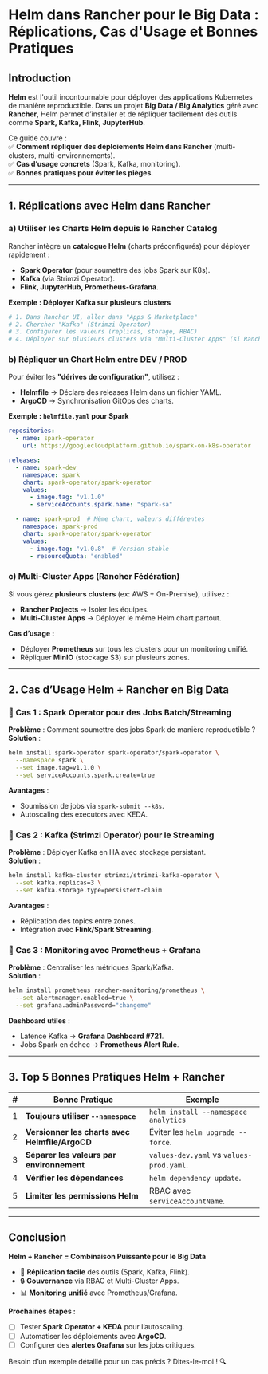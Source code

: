 # **Helm dans Rancher pour le Big Data : Réplications, Cas d'Usage et Bonnes Pratiques**  

## **Introduction**  
**Helm** est l'outil incontournable pour déployer des applications Kubernetes de manière reproductible. Dans un projet **Big Data / Big Analytics** géré avec **Rancher**, Helm permet d’installer et de répliquer facilement des outils comme **Spark, Kafka, Flink, JupyterHub**.  

Ce guide couvre :  
✅ **Comment répliquer des déploiements Helm dans Rancher** (multi-clusters, multi-environnements).  
✅ **Cas d’usage concrets** (Spark, Kafka, monitoring).  
✅ **Bonnes pratiques pour éviter les pièges**.  

---

## **1. Réplications avec Helm dans Rancher**  

### **a) Utiliser les Charts Helm depuis le Rancher Catalog**  
Rancher intègre un **catalogue Helm** (charts préconfigurés) pour déployer rapidement :  
- **Spark Operator** (pour soumettre des jobs Spark sur K8s).  
- **Kafka** (via Strimzi Operator).  
- **Flink, JupyterHub, Prometheus-Grafana**.  

**Exemple : Déployer Kafka sur plusieurs clusters**  
```bash
# 1. Dans Rancher UI, aller dans "Apps & Marketplace"  
# 2. Chercher "Kafka" (Strimzi Operator)  
# 3. Configurer les valeurs (replicas, storage, RBAC)  
# 4. Déployer sur plusieurs clusters via "Multi-Cluster Apps" (si Rancher est en mode "Fédération")  
```

### **b) Répliquer un Chart Helm entre DEV / PROD**  
Pour éviter les **"dérives de configuration"**, utilisez :  
- **Helmfile** → Déclare des releases Helm dans un fichier YAML.  
- **ArgoCD** → Synchronisation GitOps des charts.  

**Exemple : `helmfile.yaml` pour Spark**  
```yaml
repositories:
  - name: spark-operator
    url: https://googlecloudplatform.github.io/spark-on-k8s-operator  

releases:
  - name: spark-dev
    namespace: spark
    chart: spark-operator/spark-operator
    values:
      - image.tag: "v1.1.0"
      - serviceAccounts.spark.name: "spark-sa"  

  - name: spark-prod  # Même chart, valeurs différentes
    namespace: spark-prod
    chart: spark-operator/spark-operator
    values:
      - image.tag: "v1.0.8"  # Version stable
      - resourceQuota: "enabled"
```

### **c) Multi-Cluster Apps (Rancher Fédération)**  
Si vous gérez **plusieurs clusters** (ex: AWS + On-Premise), utilisez :  
- **Rancher Projects** → Isoler les équipes.  
- **Multi-Cluster Apps** → Déployer le même Helm chart partout.  

**Cas d’usage :**  
- Déployer **Prometheus** sur tous les clusters pour un monitoring unifié.  
- Répliquer **MinIO** (stockage S3) sur plusieurs zones.  

---

## **2. Cas d’Usage Helm + Rancher en Big Data**  

### **📌 Cas 1 : Spark Operator pour des Jobs Batch/Streaming**  
**Problème** : Comment soumettre des jobs Spark de manière reproductible ?  
**Solution** :  
```bash
helm install spark-operator spark-operator/spark-operator \
  --namespace spark \
  --set image.tag=v1.1.0 \
  --set serviceAccounts.spark.create=true
```
**Avantages** :  
- Soumission de jobs via `spark-submit --k8s`.  
- Autoscaling des executors avec KEDA.  

### **📌 Cas 2 : Kafka (Strimzi Operator) pour le Streaming**  
**Problème** : Déployer Kafka en HA avec stockage persistant.  
**Solution** :  
```bash
helm install kafka-cluster strimzi/strimzi-kafka-operator \
  --set kafka.replicas=3 \
  --set kafka.storage.type=persistent-claim
```
**Avantages** :  
- Réplication des topics entre zones.  
- Intégration avec **Flink/Spark Streaming**.  

### **📌 Cas 3 : Monitoring avec Prometheus + Grafana**  
**Problème** : Centraliser les métriques Spark/Kafka.  
**Solution** :  
```bash
helm install prometheus rancher-monitoring/prometheus \
  --set alertmanager.enabled=true \
  --set grafana.adminPassword="changeme"
```
**Dashboard utiles** :  
- Latence Kafka → **Grafana Dashboard #721**.  
- Jobs Spark en échec → **Prometheus Alert Rule**.  

---

## **3. Top 5 Bonnes Pratiques Helm + Rancher**  

| #  | Bonne Pratique | Exemple |
|----|----------------|---------|
| 1  | **Toujours utiliser `--namespace`** | `helm install --namespace analytics` |  
| 2  | **Versionner les charts avec Helmfile/ArgoCD** | Éviter les `helm upgrade --force`. |  
| 3  | **Séparer les valeurs par environnement** | `values-dev.yaml` vs `values-prod.yaml`. |  
| 4  | **Vérifier les dépendances** | `helm dependency update`. |  
| 5  | **Limiter les permissions Helm** | RBAC avec `serviceAccountName`. |  

---

## **Conclusion**  
**Helm + Rancher = Combinaison Puissante pour le Big Data**  
- 🚀 **Réplication facile** des outils (Spark, Kafka, Flink).  
- 🔒 **Gouvernance** via RBAC et Multi-Cluster Apps.  
- 📊 **Monitoring unifié** avec Prometheus/Grafana.  

**Prochaines étapes :**  
- [ ] Tester **Spark Operator + KEDA** pour l’autoscaling.  
- [ ] Automatiser les déploiements avec **ArgoCD**.  
- [ ] Configurer des **alertes Grafana** sur les jobs critiques.  

Besoin d’un exemple détaillé pour un cas précis ? Dites-le-moi ! 🔍
